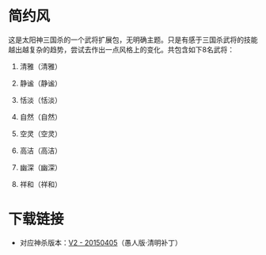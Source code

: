 # 简约风

这是太阳神三国杀的一个武将扩展包，无明确主题。只是有感于三国杀武将的技能越出越复杂的趋势，尝试去作出一点风格上的变化。共包含如下8名武将：

1. 清雅（清雅）

2. 静谧（静谧）

3. 恬淡（恬淡）

4. 自然（自然）

5. 空灵（空灵）

6. 高洁（高洁）

7. 幽深（幽深）

8. 祥和（祥和）

# 下载链接

- 对应神杀版本：[V2 - 20150405](https://github.com/DGAH-works/concise/archive/20150405.zip)（愚人版·清明补丁）
